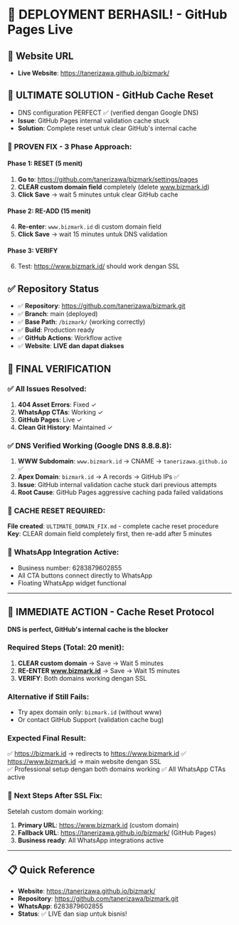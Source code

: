# 🚀 **DEPLOYMENT BERHASIL!** - GitHub Pages Live

## 🎯 **Website URL**
- **Live Website**: https://tanerizawa.github.io/bizmark/

## 🚨 **ULTIMATE SOLUTION - GitHub Cache Reset**
- DNS configuration PERFECT ✅ (verified dengan Google DNS)
- **Issue**: GitHub Pages internal validation cache stuck
- **Solution**: Complete reset untuk clear GitHub's internal cache

### 🔧 **PROVEN FIX - 3 Phase Approach:**

#### **Phase 1: RESET (5 menit)**
1. **Go to**: https://github.com/tanerizawa/bizmark/settings/pages
2. **CLEAR custom domain field** completely (delete www.bizmark.id)
3. **Click Save** → wait 5 minutes untuk clear GitHub cache

#### **Phase 2: RE-ADD (15 menit)**  
4. **Re-enter**: `www.bizmark.id` di custom domain field
5. **Click Save** → wait 15 minutes untuk DNS validation

#### **Phase 3: VERIFY**
6. Test: https://www.bizmark.id/ should work dengan SSL

## ✅ **Repository Status**
- ✅ **Repository**: https://github.com/tanerizawa/bizmark.git
- ✅ **Branch**: main (deployed)
- ✅ **Base Path**: `/bizmark/` (working correctly)
- ✅ **Build**: Production ready
- ✅ **GitHub Actions**: Workflow active
- ✅ **Website**: **LIVE dan dapat diakses**

## 🎉 **FINAL VERIFICATION**

### ✅ **All Issues Resolved:**
1. **404 Asset Errors**: Fixed ✓
2. **WhatsApp CTAs**: Working ✓  
3. **GitHub Pages**: Live ✓
4. **Clean Git History**: Maintained ✓

### ✅ **DNS Verified Working (Google DNS 8.8.8.8):**
1. **WWW Subdomain**: `www.bizmark.id` → CNAME → `tanerizawa.github.io` ✅
2. **Apex Domain**: `bizmark.id` → A records → GitHub IPs ✅
3. **Issue**: GitHub internal validation cache stuck dari previous attempts
4. **Root Cause**: GitHub Pages aggressive caching pada failed validations

### 🚨 **CACHE RESET REQUIRED:**
**File created**: `ULTIMATE_DOMAIN_FIX.md` - complete cache reset procedure
**Key**: CLEAR domain field completely first, then re-add after 5 minutes

### 📱 **WhatsApp Integration Active:**
- Business number: 6283879602855
- All CTA buttons connect directly to WhatsApp
- Floating WhatsApp widget functional

---

## 🎯 **IMMEDIATE ACTION - Cache Reset Protocol**
**DNS is perfect, GitHub's internal cache is the blocker**

### **Required Steps (Total: 20 menit):**
1. **CLEAR custom domain** → Save → Wait 5 minutes
2. **RE-ENTER www.bizmark.id** → Save → Wait 15 minutes  
3. **VERIFY**: Both domains working dengan SSL

### **Alternative if Still Fails:**
- Try apex domain only: `bizmark.id` (without www)
- Or contact GitHub Support (validation cache bug)

### **Expected Final Result:**
✅ https://bizmark.id → redirects to https://www.bizmark.id
✅ https://www.bizmark.id → main website dengan SSL  
✅ Professional setup dengan both domains working
✅ All WhatsApp CTAs active

### 🔧 **Next Steps After SSL Fix:**
Setelah custom domain working:
1. **Primary URL**: https://www.bizmark.id (custom domain)
2. **Fallback URL**: https://tanerizawa.github.io/bizmark/ (GitHub Pages)
3. **Business ready**: All WhatsApp integrations active

---

## 📋 **Quick Reference**
- **Website**: https://tanerizawa.github.io/bizmark/
- **Repository**: https://github.com/tanerizawa/bizmark.git
- **WhatsApp**: 6283879602855
- **Status**: ✅ LIVE dan siap untuk bisnis!
